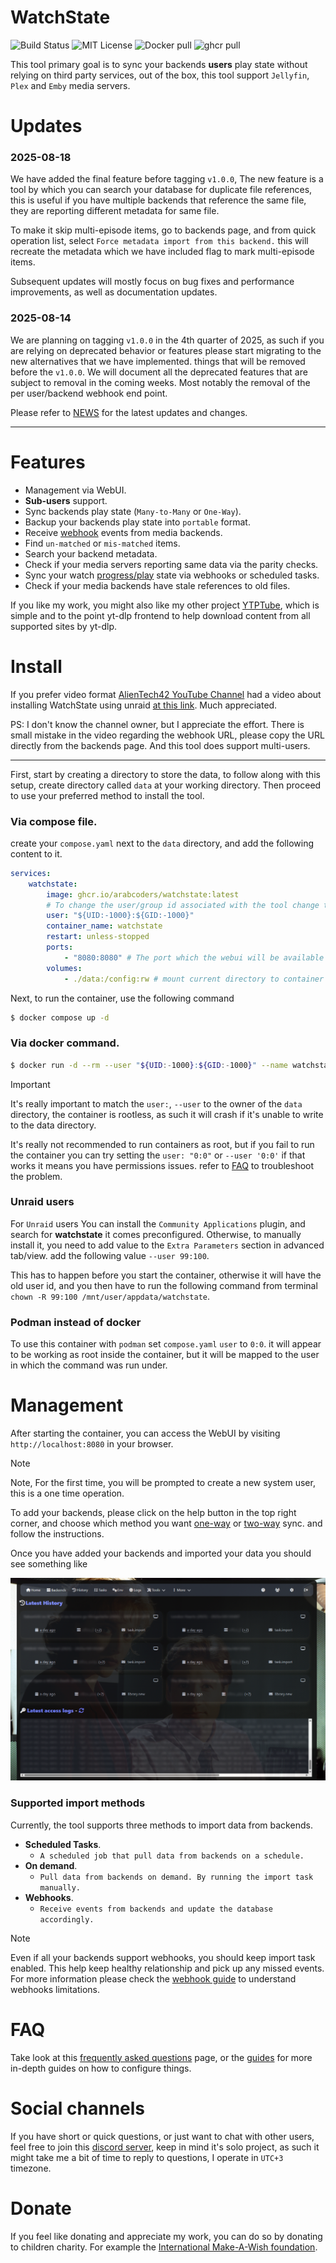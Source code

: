 # WatchState

![Build Status](https://github.com/arabcoders/WatchState/actions/workflows/build.yml/badge.svg)
![MIT License](https://img.shields.io/github/license/arabcoders/WatchState.svg)
![Docker pull](https://img.shields.io/docker/pulls/arabcoders/watchstate.svg)
![ghcr pull](https://ghcr-badge.elias.eu.org/shield/arabcoders/watchstate/watchstate)

This tool primary goal is to sync your backends **users** play state without relying on third party services, out of the
box, this tool support `Jellyfin`, `Plex` and `Emby` media servers.

# Updates

### 2025-08-18

We have added the final feature before tagging `v1.0.0`, The new feature is a tool by which you can search your database
for duplicate file references, this is useful if you have multiple backends that reference the same file, they are
reporting different metadata for same file.

To make it skip multi-episode items, go to backends page, and from quick operation list, select
`Force metadata import from this backend.` this will recreate the metadata which we have included flag to mark
multi-episode items.

Subsequent updates will mostly focus on bug fixes and performance improvements, as well as documentation updates.

### 2025-08-14

We are planning on tagging `v1.0.0` in the 4th quarter of 2025, as such if you are relying on deprecated
behavior or features please start migrating to the new alternatives that we have implemented. things that will be
removed before the `v1.0.0`. We will document all the deprecated features that are subject to removal in the
coming weeks. Most notably the removal of the per user/backend webhook end point.

Please refer to [NEWS](/NEWS.md) for the latest updates and changes.

------

# Features

* Management via WebUI.
* **Sub-users** support.
* Sync backends play state (`Many-to-Many` or `One-Way`).
* Backup your backends play state into `portable` format.
* Receive [webhook](guides/webhooks.md) events from media backends.
* Find `un-matched` or `mis-matched` items.
* Search your backend metadata.
* Check if your media servers reporting same data via the parity checks.
* Sync your watch [progress/play](FAQ.md#sync-watch-progress) state via webhooks or scheduled tasks.
* Check if your media backends have stale references to old files.

If you like my work, you might also like my other project [YTPTube](https://github.com/arabcoders/ytptube), which is
simple and to the point yt-dlp frontend to help download content from all supported sites by yt-dlp.

# Install

If you prefer video format [AlienTech42 YouTube Channel](https://www.youtube.com/@AlienTech42) had a video about
installing WatchState using unraid [at this link](https://www.youtube.com/watch?v=XoztOwGHGxk). Much appreciated.

PS: I don't know the channel owner, but I appreciate the effort. There is small mistake in the video regarding the
webhook URL, please copy the URL directly from the backends page. And this tool does support multi-users.

----

First, start by creating a directory to store the data, to follow along with this setup, create directory called `data`
at your working directory. Then proceed to use your preferred method to install the tool.

### Via compose file.

create your `compose.yaml` next to the `data` directory, and add the following content to it.

```yaml
services:
    watchstate:
        image: ghcr.io/arabcoders/watchstate:latest
        # To change the user/group id associated with the tool change the following line.
        user: "${UID:-1000}:${GID:-1000}"
        container_name: watchstate
        restart: unless-stopped
        ports:
            - "8080:8080" # The port which the webui will be available on.
        volumes:
            - ./data:/config:rw # mount current directory to container /config directory.
```

Next, to run the container, use the following command

```bash
$ docker compose up -d
```

### Via docker command.

```bash
$ docker run -d --rm --user "${UID:-1000}:${GID:-1000}" --name watchstate --restart unless-stopped -p 8080:8080 -v ./data:/config:rw ghcr.io/arabcoders/watchstate:latest
```

> [!IMPORTANT]
> It's really important to match the `user:`, `--user` to the owner of the `data` directory, the container is rootless,
> as such it will crash if it's unable to write to the data directory.
>
> It's really not recommended to run containers as root, but if you fail to run the container you can try setting the
`user: "0:0"` or `--user '0:0'` if that works it means you have permissions issues. refer to [FAQ](FAQ.md) to
> troubleshoot the problem.

### Unraid users

For `Unraid` users You can install the `Community Applications` plugin, and search for  **watchstate** it comes
preconfigured. Otherwise, to manually install it, you need to add value to the `Extra Parameters` section in advanced
tab/view. add the following value `--user 99:100`.

This has to happen before you start the container, otherwise it will have the old user id, and
you then have to run the following command from terminal `chown -R 99:100 /mnt/user/appdata/watchstate`.

### Podman instead of docker

To use this container with `podman` set `compose.yaml` `user` to `0:0`. it will appear to be working as root inside the
container, but it will be mapped to the user in which the command was run under.

# Management

After starting the container, you can access the WebUI by visiting `http://localhost:8080` in your browser.

> [!NOTE]
> Note, For the first time, you will be prompted to create a new system user, this is a one time operation.

To add your backends, please click on the help button in the top right corner, and choose which method you
want [one-way](guides/one-way-sync.md) or [two-way](guides/two-way-sync.md) sync. and follow the instructions.

Once you have added your backends and imported your data you should see something like

![WebUI](/screenshots/index.png)

### Supported import methods

Currently, the tool supports three methods to import data from backends.

- **Scheduled Tasks**.
    - `A scheduled job that pull data from backends on a schedule.`
- **On demand**.
    - `Pull data from backends on demand. By running the import task manually.`
- **Webhooks**.
    - `Receive events from backends and update the database accordingly.`

> [!NOTE]
> Even if all your backends support webhooks, you should keep import task enabled. This help keep healthy relationship
> and pick up any missed events. For more information please check the [webhook guide](/guides/webhooks.md) to
> understand webhooks limitations.

# FAQ

Take look at this [frequently asked questions](FAQ.md) page, or the [guides](/guides/) for more in-depth guides on how
to configure things.

# Social channels

If you have short or quick questions, or just want to chat with other users, feel free to join
this [discord server](https://discord.gg/haUXHJyj6Y), keep in mind it's solo project, as such it might take me a bit of
time to reply to questions, I operate in `UTC+3` timezone.

# Donate

If you feel like donating and appreciate my work, you can do so by donating to children charity. For
example the [International Make-A-Wish foundation](https://worldwish.org).
